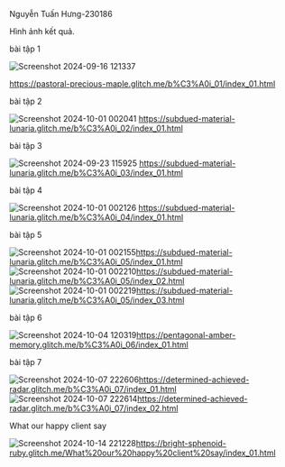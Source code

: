 Nguyễn Tuấn Hưng-230186

Hình ảnh kết quả.  

bài tập 1

![Screenshot 2024-09-16 121337](https://github.com/user-attachments/assets/614b1da0-b624-4211-b8e5-9d969c0cd081)

https://pastoral-precious-maple.glitch.me/b%C3%A0i_01/index_01.html

bài tập 2

 ![Screenshot 2024-10-01 002041](https://github.com/user-attachments/assets/17cc6a22-e307-485e-b1df-c40af83eac87)
 https://subdued-material-lunaria.glitch.me/b%C3%A0i_02/index_01.html

bài tập 3

![Screenshot 2024-09-23 115925](https://github.com/user-attachments/assets/6727bf2f-3002-4a59-b78e-ec1d6b6d67ae)
https://subdued-material-lunaria.glitch.me/b%C3%A0i_03/index_01.html

bài tập 4

![Screenshot 2024-10-01 002126](https://github.com/user-attachments/assets/deb79e27-9da4-4b8f-8e06-e199a8a6df8a)
https://subdued-material-lunaria.glitch.me/b%C3%A0i_04/index_01.html

bài tập 5

![Screenshot 2024-10-01 002155](https://github.com/user-attachments/assets/ce90d27e-b268-40e8-8344-130eba5c44e2)https://subdued-material-lunaria.glitch.me/b%C3%A0i_05/index_01.html
![Screenshot 2024-10-01 002210](https://github.com/user-attachments/assets/85a23162-9de1-4723-b068-f43aea7a25c1)https://subdued-material-lunaria.glitch.me/b%C3%A0i_05/index_02.html
![Screenshot 2024-10-01 002219](https://github.com/user-attachments/assets/24d70ec4-e548-4f8a-9f8f-bc6a8316a28d)https://subdued-material-lunaria.glitch.me/b%C3%A0i_05/index_03.html

bài tập 6

![Screenshot 2024-10-04 120319](https://github.com/user-attachments/assets/a1ba7b69-b88b-41d2-8ba6-fe0cb4f74179)https://pentagonal-amber-memory.glitch.me/b%C3%A0i_06/index_01.html

bài tập 7

![Screenshot 2024-10-07 222606](https://github.com/user-attachments/assets/ea50a9b7-1d0f-499e-89c2-77416f0fd8cc)https://determined-achieved-radar.glitch.me/b%C3%A0i_07/index_01.html
![Screenshot 2024-10-07 222614](https://github.com/user-attachments/assets/052a44c1-f6c4-45d3-917f-10f89cb9ee1a)https://determined-achieved-radar.glitch.me/b%C3%A0i_07/index_02.html

What our happy client say

![Screenshot 2024-10-14 221228](https://github.com/user-attachments/assets/250ed39b-1fc5-4e86-a3fe-6838bd74af59)https://bright-sphenoid-ruby.glitch.me/What%20our%20happy%20client%20say/index_01.html

